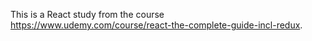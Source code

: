 This is a React study from the course https://www.udemy.com/course/react-the-complete-guide-incl-redux.
